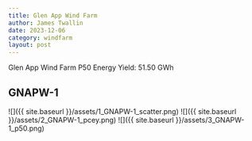 ```yaml
---
title: Glen App Wind Farm
author: James Twallin
date: 2023-12-06
category: windfarm
layout: post
---
```

Glen App Wind Farm P50 Energy Yield: 51.50 GWh

GNAPW-1
-------------
![]({{ site.baseurl }}/assets/1_GNAPW-1_scatter.png)
![]({{ site.baseurl }}/assets/2_GNAPW-1_pcey.png)
![]({{ site.baseurl }}/assets/3_GNAPW-1_p50.png)

